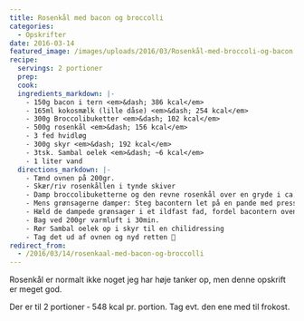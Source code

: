 ```yaml
---
title: Rosenkål med bacon og broccolli
categories:
  - Opskrifter
date: 2016-03-14
featured_image: /images/uploads/2016/03/Rosenkål-med-broccoli-og-bacon.png
recipe:
  servings: 2 portioner
  prep:
  cook:
  ingredients_markdown: |-
    - 150g bacon i tern <em>&dash; 386 kcal</em>
    - 165ml kokosmælk (lille dåse) <em>&dash; 254 kcal</em>
    - 300g Broccolibuketter <em>&dash; 102 kcal</em>
    - 500g rosenkål <em>&dash; 156 kcal</em>
    - 3 fed hvidløg
    - 300g skyr <em>&dash; 192 kcal</em>
    - 3tsk. Sambal oelek <em>&dash; ~6 kcal</em>
    - 1 liter vand
  directions_markdown: |-
    - Tænd ovnen på 200gr.
    - Skær/riv rosenkållen i tynde skiver
    - Damp broccolibuketterne og den revne rosenkål over en gryde i ca. 10 min. med lidt salt over
    - Mens grønsagerne damper: Steg bacontern let på en pande med presset hvidløg
    - Hæld de dampede grønsager i et ildfast fad, fordel bacontern oven på og hæld kokosmælken udover
    - Bag ved 200gr varmluft i 30min.
    - Rør Sambal oelek op i skyr til en chilidressing
    - Tag det ud af ovnen og nyd retten 🙂
redirect_from:
  - /2016/03/14/rosenkaal-med-bacon-og-broccolli
---
```


Rosenkål er normalt ikke noget jeg har høje tanker op, men denne opskrift er meget god.

Der er til 2 portioner &dash; 548 kcal pr. portion. Tag evt. den ene med til frokost.
